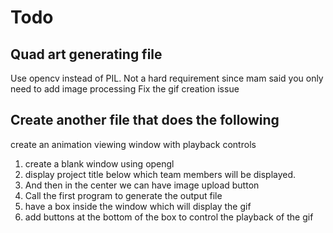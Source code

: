 # Todo

## Quad art generating file

Use opencv instead of PIL.
Not a hard requirement since mam said you only need to add image processing
Fix the gif creation issue

## Create another file that does the following

create an animation viewing window with playback controls

1. create a blank window using opengl
2. display project title below which team members will be displayed.
3. And then in the center we can have image upload button
4. Call the first program to generate the output file
5. have a box inside the window which will display the gif
6. add buttons at the bottom of the box to control the playback of the gif
